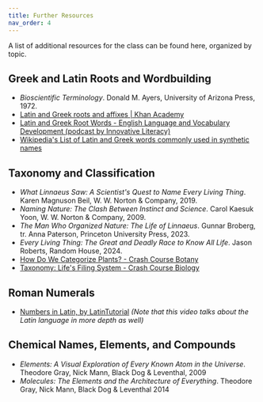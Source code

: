 ```yaml
---
title: Further Resources
nav_order: 4
---
```


A list of additional resources for the class can be found here, organized by topic.

## Greek and Latin Roots and Wordbuilding

- *Bioscientific Terminology*. Donald M. Ayers, University of Arizona Press, 1972.
- [Latin and Greek roots and affixes \| Khan Academy](https://www.youtube.com/watch?v=fiaPqgwJFo4) 
- [Latin and Greek Root Words - English Language and Vocabulary Development (podcast by Innovative Literacy)](https://www.youtube.com/playlist?list=PLLQh1KcEsatLzrxMxwbUacD68qcPh6FOc)
- [Wikipedia's List of Latin and Greek words commonly used in synthetic names](https://en.wikipedia.org/wiki/List_of_Latin_and_Greek_words_commonly_used_in_systematic_names)

## Taxonomy and Classification

- *What Linnaeus Saw: A Scientist's Quest to Name Every Living Thing*. Karen Magnuson Beil, W. W. Norton & Company, 2019.
- *Naming Nature: The Clash Between Instinct and Science*. Carol Kaesuk Yoon, W. W. Norton & Company, 2009.
- *The Man Who Organized Nature: The Life of Linnaeus*. Gunnar Broberg, tr. Anna Paterson, Princeton University Press, 2023.
- *Every Living Thing: The Great and Deadly Race to Know All Life*. Jason Roberts, Random House, 2024.
- [How Do We Categorize Plants? - Crash Course Botany](https://www.youtube.com/watch?v=rrLZPDGNr6w)
- [Taxonomy: Life's Filing System - Crash Course Biology](https://www.youtube.com/watch?v=F38BmgPcZ_I)

## Roman Numerals

- [Numbers in Latin, by LatinTutorial](https://www.youtube.com/watch?v=8sY8ykRXAZs&list=PL1F845F5CED131FCB&index=15) *(Note that this video talks about the Latin language in more depth as well)*

## Chemical Names, Elements, and Compounds

- *Elements: A Visual Exploration of Every Known Atom in the Universe*. Theodore Gray, Nick Mann, Black Dog & Leventhal, 2009
- *Molecules: The Elements and the Architecture of Everything*. Theodore Gray, Nick Mann, Black Dog & Leventhal 2014